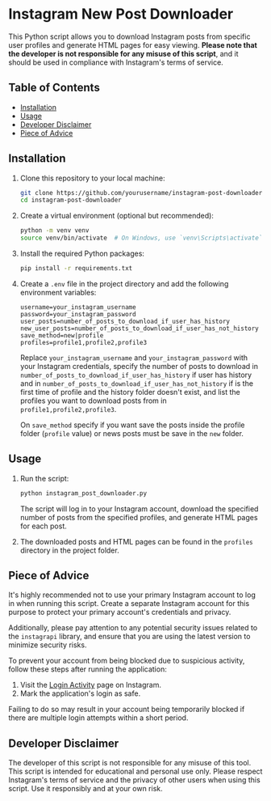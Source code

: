 # Instagram New Post Downloader

This Python script allows you to download Instagram posts from specific user profiles and generate HTML pages for easy
viewing. **Please note that the developer is not responsible for any misuse of this script**, and it should be used in
compliance with Instagram's terms of service.

## Table of Contents

- [Installation](#installation)
- [Usage](#usage)
- [Developer Disclaimer](#developer-disclaimer)
- [Piece of Advice](#piece-of-advice)

## Installation

1. Clone this repository to your local machine:

   ```bash
   git clone https://github.com/yourusername/instagram-post-downloader.git
   cd instagram-post-downloader
   ```

2. Create a virtual environment (optional but recommended):

   ```bash
   python -m venv venv
   source venv/bin/activate  # On Windows, use `venv\Scripts\activate`
   ```

3. Install the required Python packages:

   ```bash
   pip install -r requirements.txt
   ```

4. Create a `.env` file in the project directory and add the following environment variables:

   ```
   username=your_instagram_username
   password=your_instagram_password
   user_posts=number_of_posts_to_download_if_user_has_history
   new_user_posts=number_of_posts_to_download_if_user_has_not_history
   save_method=new|profile
   profiles=profile1,profile2,profile3
   ```

   Replace `your_instagram_username` and `your_instagram_password` with your Instagram credentials, specify the number
   of posts to download in `number_of_posts_to_download_if_user_has_history` if user has history and
   in `number_of_posts_to_download_if_user_has_not_history` if is the first time of profile and the history folder
   doesn't exist, and list the profiles you want to download posts from
   in `profile1,profile2,profile3`.

   On `save_method` specify if you want save the posts inside the profile folder (`profile` value) or news posts must be
   save in the `new` folder.

## Usage

1. Run the script:

   ```bash
   python instagram_post_downloader.py
   ```

   The script will log in to your Instagram account, download the specified number of posts from the specified profiles,
   and generate HTML pages for each post.

2. The downloaded posts and HTML pages can be found in the `profiles` directory in the project folder.

## Piece of Advice

It's highly recommended not to use your primary Instagram account to log in when running this
script. Create a separate Instagram account for this purpose to protect your primary account's credentials and privacy.

Additionally, please pay attention to any potential security issues related to the `instagrapi` library, and ensure that
you are using the latest version to minimize security risks.

To prevent your account from being blocked due to suspicious activity, follow these steps after running the application:

1. Visit the [Login Activity](https://accountscenter.instagram.com/password_and_security/login_activity/) page on
   Instagram.
2. Mark the application's login as safe.

Failing to do so may result in your account being temporarily blocked if there are multiple login attempts within a
short period.

## Developer Disclaimer

The developer of this script is not responsible for any misuse of this tool. This script is intended for educational and
personal use only. Please respect Instagram's terms of service and the privacy of other users when using this script.
Use it responsibly and at your own risk.